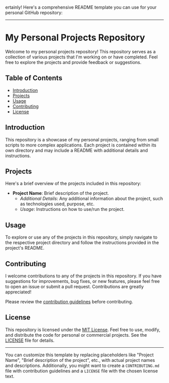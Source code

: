 ertainly! Here's a comprehensive README template you can use for your personal GitHub repository:

---

# My Personal Projects Repository

Welcome to my personal projects repository! This repository serves as a collection of various projects that I'm working on or have completed. Feel free to explore the projects and provide feedback or suggestions.

## Table of Contents

- [Introduction](#introduction)
- [Projects](#projects)
- [Usage](#usage)
- [Contributing](#contributing)
- [License](#license)

## Introduction

This repository is a showcase of my personal projects, ranging from small scripts to more complex applications. Each project is contained within its own directory and may include a README with additional details and instructions.

## Projects

Here's a brief overview of the projects included in this repository:

- **Project Name**: Brief description of the project.
  - *Additional Details*: Any additional information about the project, such as technologies used, purpose, etc.
  - *Usage*: Instructions on how to use/run the project.
  
<!-- Add more projects as needed -->

## Usage

To explore or use any of the projects in this repository, simply navigate to the respective project directory and follow the instructions provided in the project's README.

## Contributing

I welcome contributions to any of the projects in this repository. If you have suggestions for improvements, bug fixes, or new features, please feel free to open an issue or submit a pull request. Contributions are greatly appreciated!

Please review the [contribution guidelines](CONTRIBUTING.md) before contributing.

## License

This repository is licensed under the [MIT License](LICENSE). Feel free to use, modify, and distribute the code for personal or commercial projects. See the [LICENSE](LICENSE) file for details.

---

You can customize this template by replacing placeholders like "Project Name", "Brief description of the project", etc., with actual project names and descriptions. Additionally, you might want to create a `CONTRIBUTING.md` file with contribution guidelines and a `LICENSE` file with the chosen license text.
